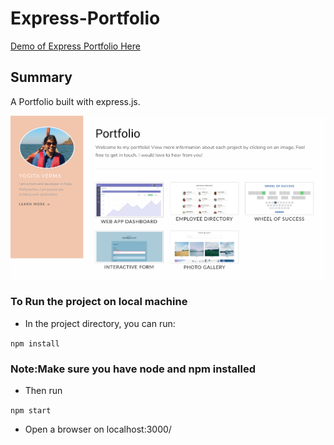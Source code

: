 # Express-Portfolio

[Demo of Express Portfolio Here](https://express-portfolio1.herokuapp.com/)

## Summary 
A Portfolio built with express.js.

![](/express.jpg)

### To Run the project on local machine

* In the project directory, you can run:

`npm install`

### Note:Make sure you have node and npm installed

* Then run
 
 `npm start`

* Open a browser on localhost:3000/
